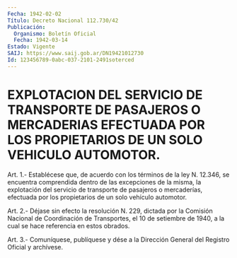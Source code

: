 ```yaml
---
Fecha: 1942-02-02
Título: Decreto Nacional 112.730/42
Publicación:
  Organismo: Boletín Oficial
  Fecha: 1942-03-14
Estado: Vigente
SAIJ: https://www.saij.gob.ar/DN19421012730
Id: 123456789-0abc-037-2101-2491soterced
---
```

# EXPLOTACION DEL SERVICIO DE TRANSPORTE DE PASAJEROS O MERCADERIAS EFECTUADA POR LOS PROPIETARIOS DE UN SOLO VEHICULO AUTOMOTOR.

<a id="1"></a>
Art. 1.- Establécese que, de acuerdo con los términos de la ley N. 12.346,  se  encuentra  comprendida dentro de las excepciones de la misma, la explotación del  servicio de transporte de pasajeros o mercaderías, efectuada por los  propietarios  de  un  solo vehículo automotor.

<a id="2"></a>
Art. 2.- Déjase sin efecto la resolución N. 229, dictada por la Comisión   Nacional  de  Coordinación  de  Transportes,  el  10  de setiembre de  1940,  a la cual se hace referencia en estos obrados.

<a id="3"></a>
Art. 3.- Comuníquese, publíquese y dése a la Dirección General del Registro Oficial y archívese.
